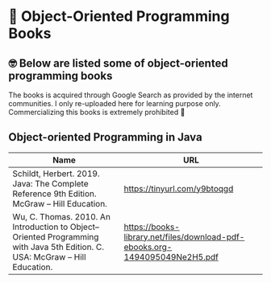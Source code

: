 # :wave: Object-Oriented Programming Books

## 🤓 Below are listed some of object-oriented programming books

The books is acquired through Google Search as provided by the internet communities. I only re-uploaded here for learning purpose only. Commercializing this books is extremely prohibited 🚀

## Object-oriented Programming in Java
| Name                                                                      | URL                                                      |
| ------------------------------------------------------------------------- | -------------------------------------------------------- |
|  Schildt, Herbert. 2019. Java: The Complete Reference 9th Edition. McGraw – Hill Education.                      | https://tinyurl.com/y9btoqgd              |
| Wu, C. Thomas. 2010. An Introduction to Object–Oriented Programming with Java 5th Edition. C. USA: McGraw – Hill Education.                             | https://books-library.net/files/download-pdf-ebooks.org-1494095049Ne2H5.pdf      |
